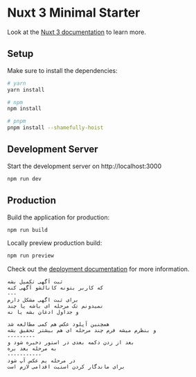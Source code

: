 # Nuxt 3 Minimal Starter

Look at the [Nuxt 3 documentation](https://nuxt.com/docs/getting-started/introduction) to learn more.

## Setup

Make sure to install the dependencies:

```bash
# yarn
yarn install

# npm
npm install

# pnpm
pnpm install --shamefully-hoist
```

## Development Server

Start the development server on http://localhost:3000

```bash
npm run dev
```

## Production

Build the application for production:

```bash
npm run build
```

Locally preview production build:

```bash
npm run preview
```

Check out the [deployment documentation](https://nuxt.com/docs/getting-started/deployment) for more information.
```
ثبت آگهی تکمیل بشه
که کاربر بتونه کانالشو آگهی کنه
---
برای ثبت اگهی مشکل دارم
نمیدونم تک مرحله ای باشه یا چند 
و جداول ادغان بشه یا نه

همچنین آپلود عکس هم کمی مطالعه شد
و بنظرم میشه فرم چند مرحله ای هم بیشتر تحقیق بشه
---------
بعد از زدن دکمه بعدی در استور دخیره شود و 
به مرحله بعد بره
-----------
در مرحله یم عکس آپ شود
برای ماندگار کردن استیت اقدامی لازم است
